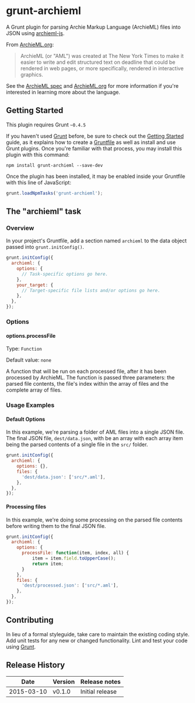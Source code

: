 # grunt-archieml

A Grunt plugin for parsing Archie Markup Language (ArchieML) files into JSON using [archieml-js](https://github.com/newsdev/archieml-js).

From [ArchieML.org](http://archieml.org/):

> ArchieML (or "AML") was created at The New York Times to make it easier to write and edit structured text on deadline that could be rendered in web pages, or more specifically, rendered in interactive graphics.

See the [ArchieML spec](http://archieml.org/spec/1.0/CR-20150306.html) and [ArchieML.org](http://archieml.org/) for more information if you're interested in learning more about the language.

## Getting Started
This plugin requires Grunt `~0.4.5`

If you haven't used [Grunt](http://gruntjs.com/) before, be sure to check out the [Getting Started](http://gruntjs.com/getting-started) guide, as it explains how to create a [Gruntfile](http://gruntjs.com/sample-gruntfile) as well as install and use Grunt plugins. Once you're familiar with that process, you may install this plugin with this command:

```shell
npm install grunt-archieml --save-dev
```

Once the plugin has been installed, it may be enabled inside your Gruntfile with this line of JavaScript:

```js
grunt.loadNpmTasks('grunt-archieml');
```

## The "archieml" task

### Overview
In your project's Gruntfile, add a section named `archieml` to the data object passed into `grunt.initConfig()`.

```js
grunt.initConfig({
  archieml: {
    options: {
      // Task-specific options go here.
    },
    your_target: {
      // Target-specific file lists and/or options go here.
    },
  },
});
```

### Options

#### options.processFile
Type: `Function`

Default value: `none`

A function that will be run on each processed file, after it has been processed by ArchieML. The function is passed three parameters: the parsed file contents, the file's index within the array of files and the complete array of files.

### Usage Examples

#### Default Options
In this example, we're parsing a folder of AML files into a single JSON file. The final JSON file, `dest/data.json`, with be an array with each array item being the parsed contents of a single file in the `src/` folder.

```js
grunt.initConfig({
  archieml: {
    options: {},
    files: {
      'dest/data.json': ['src/*.aml'],
    },
  },
});
```

#### Processing files
In this example, we're doing some processing on the parsed file contents before writing them to the final JSON file.

```js
grunt.initConfig({
  archieml: {
    options: {
      processFile: function(item, index, all) {
          item = item.field.toUpperCase();
          return item;
      }
    },
    files: {
      'dest/processed.json': ['src/*.aml'],
    },
  },
});
```

## Contributing
In lieu of a formal styleguide, take care to maintain the existing coding style. Add unit tests for any new or changed functionality. Lint and test your code using [Grunt](http://gruntjs.com/).

## Release History
Date | Version | Release notes
-|-|-
2015-03-10 | v0.1.0 | Initial release
